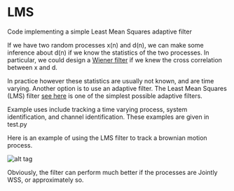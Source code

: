 # LMS
Code implementing a simple Least Mean Squares adaptive filter

If we have two random processes x(n) and d(n), we can make some inference about d(n) if we know the statistics of the two processes.  In particular, we could design a [Wiener filter](https://en.wikipedia.org/wiki/Wiener_filter) if we knew the cross correlation between x and d.

In practice however these statistics are usually not known, and are time varying.  Another option is to use an adaptive filter.  The Least Mean Squares (LMS) filter [see here](https://en.wikipedia.org/wiki/Least_mean_squares_filter) is one of the simplest possible adaptive filters.

Example uses include tracking a time varying process, system identification, and channel identification.  These examples are given in test.py

Here is an example of using the LMS filter to track a brownian motion process.

![alt tag](https://raw.githubusercontent.com/RJTK/LMS/master/tracking.png)

Obviously, the filter can perform much better if the processes are Jointly WSS, or approximately so.